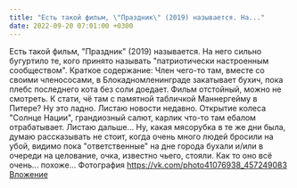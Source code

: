 ```yaml
---
title: "Есть такой фильм, \"Праздник\" (2019) называется. На..."
date: 2022-09-20 07:01:00 +0300
---
```


Есть такой фильм, "Праздник" (2019) называется. На него сильно бугуртило те, кого принято называть "патриотически настроенным сообществом".
Краткое содержание:
Член чего-то там, вместе со своими членососами, в Блокадномленинграде закатывает бухич, пока плебс последнего кота без соли доедает. Фильм отстойный, можно не смотреть. К стати, чё там с памятной табличкой Маннергейму в Питере?
Ну это ладно.
Листаю новости недавно.
Открытие колеса "Солнце Нации", грандиозный салют, карлик что-то там ебалом отрабатывает. Листаю дальше... Ну, какая мясорубка в те же дни была, думаю рассказывать не стоит, когда очень много людей бросили на убой, видимо пока "ответственные" на дне города бухали и/или в очереди на целование, очка, известно чьего, стояли.
Как то оно всё очень... похоже...
Фотография
<a class="vk-attach" href="https://vk.com/photo41076938_457249083">https://vk.com/photo41076938_457249083</a>
<a class="vk-attach" href="https://vk.com/photo41076938_457249083">Вложение</a>
